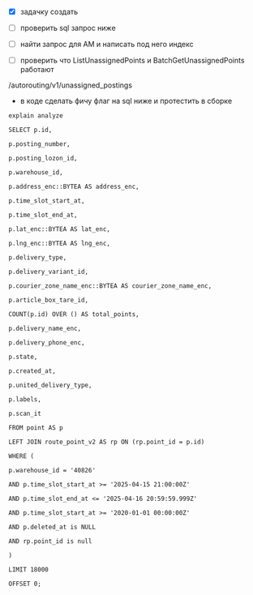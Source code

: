 
- [x] задачку создать
- [ ] проверить sql запрос ниже
- [ ] найти запрос для АМ и написать под него индекс
- [ ] проверить что ListUnassignedPoints и BatchGetUnassignedPoints работают 


/autorouting/v1/unassigned_postings
- в коде сделать фичу флаг на sql ниже и протестить в сборке


```
explain analyze

SELECT p.id,

p.posting_number,

p.posting_lozon_id,

p.warehouse_id,

p.address_enc::BYTEA AS address_enc,

p.time_slot_start_at,

p.time_slot_end_at,

p.lat_enc::BYTEA AS lat_enc,

p.lng_enc::BYTEA AS lng_enc,

p.delivery_type,

p.delivery_variant_id,

p.courier_zone_name_enc::BYTEA AS courier_zone_name_enc,

p.article_box_tare_id,

COUNT(p.id) OVER () AS total_points,

p.delivery_name_enc,

p.delivery_phone_enc,

p.state,

p.created_at,

p.united_delivery_type,

p.labels,

p.scan_it

FROM point AS p

LEFT JOIN route_point_v2 AS rp ON (rp.point_id = p.id)

WHERE (

p.warehouse_id = '40826'

AND p.time_slot_start_at >= '2025-04-15 21:00:00Z'

AND p.time_slot_end_at <= '2025-04-16 20:59:59.999Z'

AND p.time_slot_start_at >= '2020-01-01 00:00:00Z'

AND p.deleted_at is NULL

AND rp.point_id is null

)

LIMIT 18000

OFFSET 0;
```